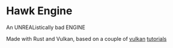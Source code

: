 # Hawk Engine
An UNREAListically bad ENGINE

Made with Rust and Vulkan, based on a couple of 
[vulkan](https://github.com/vulkano-rs/vulkano) 
[tutorials](https://kylemayes.github.io/vulkanalia/)


